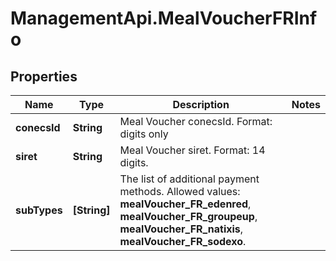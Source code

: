 # ManagementApi.MealVoucherFRInfo

## Properties

Name | Type | Description | Notes
------------ | ------------- | ------------- | -------------
**conecsId** | **String** | Meal Voucher conecsId. Format: digits only | 
**siret** | **String** | Meal Voucher siret. Format: 14 digits. | 
**subTypes** | **[String]** | The list of additional payment methods. Allowed values: **mealVoucher_FR_edenred**, **mealVoucher_FR_groupeup**, **mealVoucher_FR_natixis**, **mealVoucher_FR_sodexo**. | 


